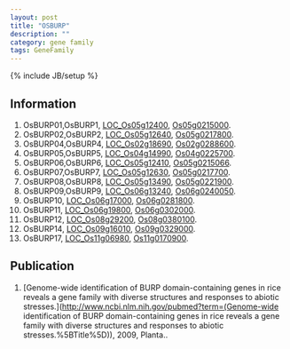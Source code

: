 ```yaml
---
layout: post
title: "OSBURP"
description: ""
category: gene family
tags: GeneFamily
---
```

{% include JB/setup %}

## Information
1. OsBURP01,OsBURP1, [LOC_Os05g12400](http://rice.plantbiology.msu.edu/cgi-bin/ORF_infopage.cgi?orf=LOC_Os05g12400), [Os05g0215000](http://rapdb.dna.affrc.go.jp/viewer/gbrowse_details/irgsp1?name=Os05g0215000).
2. OsBURP02,OsBURP2, [LOC_Os05g12640](http://rice.plantbiology.msu.edu/cgi-bin/ORF_infopage.cgi?orf=LOC_Os05g12640), [Os05g0217800](http://rapdb.dna.affrc.go.jp/viewer/gbrowse_details/irgsp1?name=Os05g0217800).
3. OsBURP04,OsBURP4, [LOC_Os02g18690](http://rice.plantbiology.msu.edu/cgi-bin/ORF_infopage.cgi?orf=LOC_Os02g18690), [Os02g0288600](http://rapdb.dna.affrc.go.jp/viewer/gbrowse_details/irgsp1?name=Os02g0288600).
4. OsBURP05,OsBURP5, [LOC_Os04g14990](http://rice.plantbiology.msu.edu/cgi-bin/ORF_infopage.cgi?orf=LOC_Os04g14990), [Os04g0225700](http://rapdb.dna.affrc.go.jp/viewer/gbrowse_details/irgsp1?name=Os04g0225700).
5. OsBURP06,OsBURP6, [LOC_Os05g12410](http://rice.plantbiology.msu.edu/cgi-bin/ORF_infopage.cgi?orf=LOC_Os05g12410), [Os05g0215066](http://rapdb.dna.affrc.go.jp/viewer/gbrowse_details/irgsp1?name=Os05g0215066).
6. OsBURP07,OsBURP7, [LOC_Os05g12630](http://rice.plantbiology.msu.edu/cgi-bin/ORF_infopage.cgi?orf=LOC_Os05g12630), [Os05g0217700](http://rapdb.dna.affrc.go.jp/viewer/gbrowse_details/irgsp1?name=Os05g0217700).
7. OsBURP08,OsBURP8, [LOC_Os05g13490](http://rice.plantbiology.msu.edu/cgi-bin/ORF_infopage.cgi?orf=LOC_Os05g13490), [Os05g0221900](http://rapdb.dna.affrc.go.jp/viewer/gbrowse_details/irgsp1?name=Os05g0221900).
8. OsBURP09,OsBURP9, [LOC_Os06g13240](http://rice.plantbiology.msu.edu/cgi-bin/ORF_infopage.cgi?orf=LOC_Os06g13240), [Os06g0240050](http://rapdb.dna.affrc.go.jp/viewer/gbrowse_details/irgsp1?name=Os06g0240050).
9. OsBURP10, [LOC_Os06g17000](http://rice.plantbiology.msu.edu/cgi-bin/ORF_infopage.cgi?orf=LOC_Os06g17000), [Os06g0281800](http://rapdb.dna.affrc.go.jp/viewer/gbrowse_details/irgsp1?name=Os06g0281800).
10. OsBURP11, [LOC_Os06g19800](http://rice.plantbiology.msu.edu/cgi-bin/ORF_infopage.cgi?orf=LOC_Os06g19800), [Os06g0302000](http://rapdb.dna.affrc.go.jp/viewer/gbrowse_details/irgsp1?name=Os06g0302000).
11. OsBURP12, [LOC_Os08g29200](http://rice.plantbiology.msu.edu/cgi-bin/ORF_infopage.cgi?orf=LOC_Os08g29200), [Os08g0380100](http://rapdb.dna.affrc.go.jp/viewer/gbrowse_details/irgsp1?name=Os08g0380100).
12. OsBURP14, [LOC_Os09g16010](http://rice.plantbiology.msu.edu/cgi-bin/ORF_infopage.cgi?orf=LOC_Os09g16010), [Os09g0329000](http://rapdb.dna.affrc.go.jp/viewer/gbrowse_details/irgsp1?name=Os09g0329000).
13. OsBURP17, [LOC_Os11g06980](http://rice.plantbiology.msu.edu/cgi-bin/ORF_infopage.cgi?orf=LOC_Os11g06980), [Os11g0170900](http://rapdb.dna.affrc.go.jp/viewer/gbrowse_details/irgsp1?name=Os11g0170900).

## Publication
1. [Genome-wide identification of BURP domain-containing genes in rice reveals a gene family with diverse structures and responses to abiotic stresses.](http://www.ncbi.nlm.nih.gov/pubmed?term=(Genome-wide identification of BURP domain-containing genes in rice reveals a gene family with diverse structures and responses to abiotic stresses.%5BTitle%5D)), 2009, Planta..


